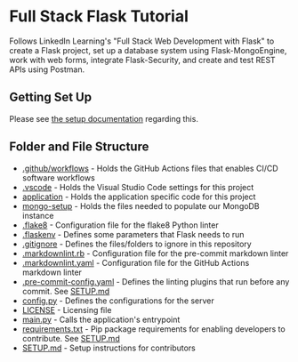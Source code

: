 # Full Stack Flask Tutorial

Follows LinkedIn Learning's "Full Stack Web Development with Flask" to create
a Flask project, set up a database system using Flask-MongoEngine, work with
web forms, integrate Flask-Security, and create and test REST APIs using
Postman.

## Getting Set Up

Please see [the setup documentation](SETUP.md) regarding this.

## Folder and File Structure

* [.github/workflows](.github/workflows) - Holds the GitHub Actions files that enables
  CI/CD software workflows
* [.vscode](.vscode) - Holds the Visual Studio Code settings for this project
* [application](application) - Holds the application specific code for this project
* [mongo-setup](mongo-setup) - Holds the files needed to populate our MongoDB instance
* [.flake8](.flake8) - Configuration file for the flake8 Python linter
* [.flaskenv](.flaskenv) - Defines some parameters that Flask needs to run
* [.gitignore](.gitignore) - Defines the files/folders to ignore in this repository
* [.markdownlint.rb](.markdownlint.rb) - Configuration file for the pre-commit markdown
  linter
* [.markdownlint.yaml](.markdownlint.rb) - Configuration file for the GitHub Actions
  markdown linter
* [.pre-commit-config.yaml](.pre-commit-config.yaml) - Defines the linting plugins that
  run before any commit. See [SETUP.md](SETUP.md)
* [config.py](config.py) - Defines the configurations for the server
* [LICENSE](LICENSE) - Licensing file
* [main.py](main.py) - Calls the application's entrypoint
* [requirements.txt](requirements.txt) - Pip package requirements for enabling
  developers to contribute. See [SETUP.md](SETUP.md)
* [SETUP.md](SETUP.md) - Setup instructions for contributors
